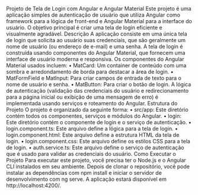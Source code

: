 Projeto de Tela de Login com Angular e Angular Material
Este projeto é uma aplicação simples de autenticação de usuário que utiliza Angular como framework para a lógica de front-end e Angular Material para a interface do usuário. O objetivo principal é criar uma tela de login eficiente e visualmente agradável.
Descrição
A aplicação consiste em uma única tela de login que solicita ao usuário suas credenciais, que são geralmente um nome de usuário (ou endereço de e-mail) e uma senha. A tela de login é construída usando componentes do Angular Material, que fornecem uma interface de usuário moderna e responsiva.
Os componentes do Angular Material usados incluem:
•	MatCard: Um container de conteúdo com uma sombra e arredondamento de borda para destacar a área de login.
•	MatFormField e MatInput: Para criar campos de entrada de texto para o nome de usuário e senha.
•	MatButton: Para criar o botão de login.
A lógica de autenticação (validação das credenciais do usuário e redirecionamento para a página inicial ou exibição de uma mensagem de erro) é implementada usando serviços e roteamento do Angular.
Estrutura do Projeto
O projeto é organizado da seguinte forma:
•	src/app: Este diretório contém todos os componentes, serviços e módulos do Angular.
•	login: Este diretório contém o componente de login e o serviço de autenticação.
•	login.component.ts: Este arquivo define a lógica para a tela de login.
•	login.component.html: Este arquivo define a estrutura HTML da tela de login.
•	login.component.css: Este arquivo define os estilos CSS para a tela de login.
•	auth.service.ts: Este arquivo define o serviço de autenticação que é usado para validar as credenciais do usuário.
Como Executar o Projeto
Para executar este projeto, você precisa ter o Node.js e o Angular CLI instalados em seu ambiente. Depois de clonar o repositório, você pode instalar as dependências com npm install e iniciar o servidor de desenvolvimento com ng serve. A aplicação estará disponível em http://localhost:4200/.
